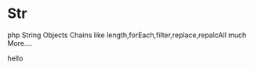 # Str
php String Objects Chains like length,forEach,filter,replace,repalcAll much More....
<div>hello</div>
